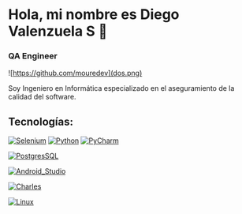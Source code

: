 
# Hola, mi nombre es Diego Valenzuela S 👋
### QA Engineer

![https://github.com/mouredev](dos.png)

Soy Ingeniero en Informática especializado en el aseguramiento de la calidad del software. 

## Tecnologías:
[![Selenium](https://img.shields.io/badge/Selenium-43B02A?style=for-the-badge&logo=selenium&logoColor=white&labelColor=101010)]()
[![Python](https://img.shields.io/badge/Python-3776AB?style=for-the-badge&logo=python&logoColor=white&labelColor=101010)]()
[![PyCharm](https://img.shields.io/badge/PyCharm-000000?style=for-the-badge&logo=pycharm&logoColor=white&labelColor=101010)]()

[![PostgresSQL](https://img.shields.io/badge/PostgreSQL-4169E1?style=for-the-badge&logo=postgresql&logoColor=white&labelColor=101010)]()

[![Android_Studio](https://img.shields.io/badge/Android_Studio-3DDC84?style=for-the-badge&logo=android-studio&logoColor=white&labelColor=101010)]()

[![Charles](https://img.shields.io/badge/Charles-F3F5F5?style=for-the-badge&logo=charles&logoColor=white&labelColor=101010)]()

[![Linux](https://img.shields.io/badge/Linux-FCC624?style=for-the-badge&logo=linux&logoColor=white&labelColor=101010)]()